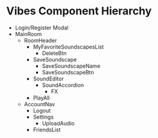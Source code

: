 # Vibes Component Hierarchy
- Login/Register Modal
- MainRoom
    - RoomHeader
        - MyFavoriteSoundscapesList
            - DeleteBtn
        - SaveSoundscape
            - SaveSoundscapeName
            - SaveSoundscapeBtn
        - SoundEditor
            - SoundAccordion
                - FX
        - PlayAll
    - AccountNav
        - Logout
        - Settings
            - UploadAudio
        - FriendsList
    
